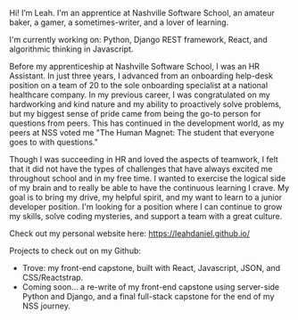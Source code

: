 Hi! I’m Leah. I'm an apprentice at Nashville Software School, an amateur baker, a gamer, a sometimes-writer, and a lover of learning.

I'm currently working on: Python, Django REST framework, React, and algorithmic thinking in Javascript.

Before my apprenticeship at Nashville Software School, I was an HR Assistant. In just three years, I advanced from an onboarding help-desk position on a team of 20 to the sole onboarding specialist at a national healthcare company. In my previous career, I was congratulated on my hardworking and kind nature and my ability to proactively solve problems, but my biggest sense of pride came from being the go-to person for questions from peers. This has continued in the development world, as my peers at NSS voted me "The Human Magnet: The student that everyone goes to with questions."

Though I was succeeding in HR and loved the aspects of teamwork, I felt that it did not have the types of challenges that have always excited me throughout school and in my free time. I wanted to exercise the logical side of my brain and to really be able to have the continuous learning I crave. My goal is to bring my drive, my helpful spirit, and my want to learn to a junior developer position. I'm looking for a position where I can continue to grow my skills, solve coding mysteries, and support a team with a great culture.

Check out my personal website here: https://leahdaniel.github.io/


Projects to check out on my Github:

- Trove: my front-end capstone, built with React, Javascript, JSON, and CSS/Reactstrap.
- Coming soon... a re-write of my front-end capstone using server-side Python and Django, and a final full-stack capstone for the end of my NSS journey.
<!---
LeahDaniel/LeahDaniel is a ✨ special ✨ repository because its `README.md` (this file) appears on your GitHub profile.
You can click the Preview link to take a look at your changes.
--->
